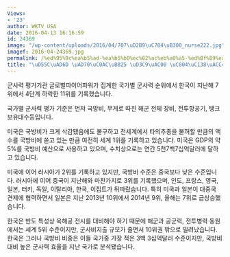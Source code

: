 ```yaml
---
Views:
- '23'
author: WKTV USA
date: 2016-04-13 16:16:59
id: 24369
image: "/wp-content/uploads/2016/04/707\uD2B9\uC784\uB300_nurse222.jpg"
imagef: 2016-04-24369.jpg
permalink: /%ed%95%9c%ea%b5%ad-%ea%b5%b0%ec%82%ac%eb%a0%a5-%ed%8f%89%ea%b0%80-%ec%a0%84%ec%84%b8%ea%b3%84-11%ec%9c%84/
title: "\uD55C\uAD6D \uAD70\uC0AC\uB825 \uD3C9\uAC00 \uC804\uC138\uACC4 11\uC704"
---
```


군사력 평가기관 글로벌파이어파워가 집계한 국가별 군사력 순위에서 한국이 지난해 7위에서 4단계 하락한 11위를 기록했습니다.

국가별 군사력 평가 기준은 먼저 국방비, 무게로 따진 해군 전체 장비, 전투항공기, 탱크보유대수등입니다.

미국은 국방비가 크게 삭감됐음에도 불구하고 전세계에서 타의추종을 불허할 만큼의 액수를 국방비에 쏟고 있는 만큼 여전히 세계 1위를 기록하고 있습니다. 미국은 GDP의 약 5%를 국방비 예산으로 사용하고 있으며, 수치상으로는 연간 5천7백7십억달러에 달하고 있습니다.

미국에 이어 러시아가 2위를 기록하고 있지만, 국방비 수준은 중국보다 낮은 수준입니다. 러시아에 이어 중국이 지난해와 마찬가지로 3위를 기록했으며, 인도, 프랑스, 영국, 일본, 터키, 독일, 이탈리아, 한국, 이집트가 뒤따랐습니다. 특히 미국과 일본이 대중국 견제에 협력하면서 일본은 지난 2013년 10위에서 2014년 9위, 올해는 7위로 급상승했습니다.

한국은 반도 특성상 육해공 전시를 대비해야 하기 때문에 해군과 공군력, 전투병력 동원에서는 세계 5위 수준이지만, 군사비지출 규모가 줄면서 10위권 밖으로 밀려났습니다. 한국은 그러나 국방비 비중은 이들 국가중 가장 적은 3백 3십억달러 수준이지만, 국방비 대비 높은 군사력 효율을 지난 국가로 분석됐습니다.